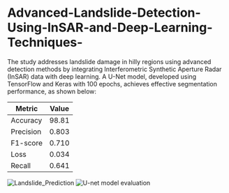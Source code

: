 # Advanced-Landslide-Detection-Using-InSAR-and-Deep-Learning-Techniques-

The study addresses landslide damage in hilly regions using advanced detection methods by integrating Interferometric Synthetic Aperture Radar (InSAR) data with deep learning. A U-Net model, developed using TensorFlow and Keras with 100 epochs, achieves effective segmentation performance, as shown below:

| **Metric**   | **Value** |
|--------------|-----------|
| Accuracy     | 98.81     |
| Precision    | 0.803     |
| F1-score     | 0.710     |
| Loss         | 0.034     |
| Recall       | 0.641     | 

![Landslide_Prediction](https://github.com/user-attachments/assets/27ba213c-78bf-4f14-9250-ad129b072eff)
![U-net model evaluation](https://github.com/user-attachments/assets/553ecb08-da5a-4857-86bd-adf040a81286)
